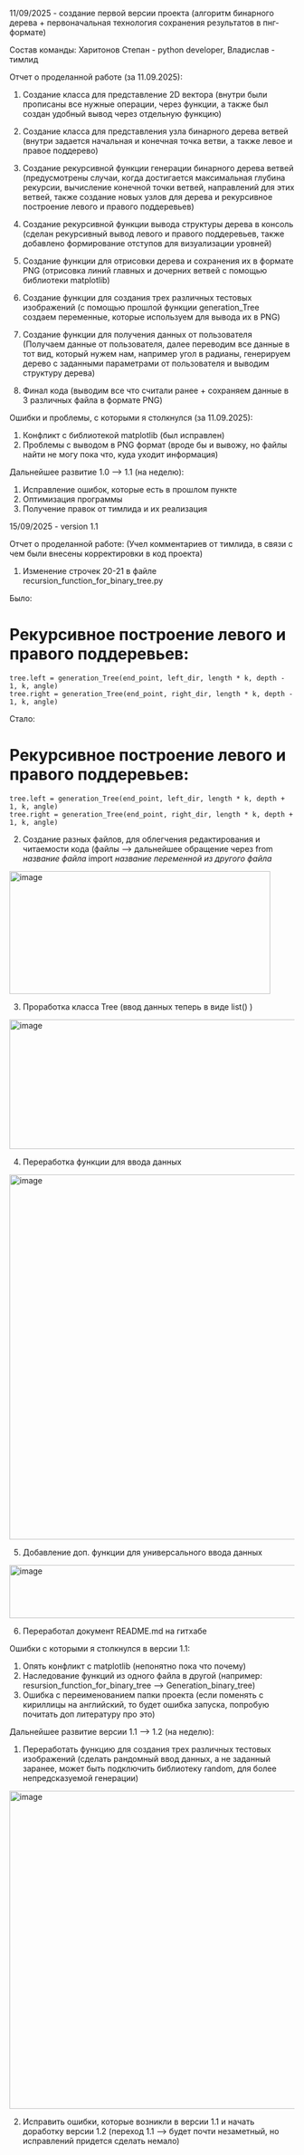 11/09/2025 - создание первой версии проекта (алгоритм бинарного дерева + первоначальная технология сохранения результатов в пнг-формате)

Состав команды:
Харитонов Степан - python developer, Владислав - тимлид 




Отчет о проделанной работе (за 11.09.2025):

1. Создание класса для представление 2D вектора (внутри были прописаны все нужные операции, через функции, а также был создан удобный вывод через отдельную функцию)

2. Создание класса для представления узла бинарного дерева ветвей (внутри задается начальная и конечная точка ветви, а также левое и правое поддерево)

3. Создание рекурсивной функции генерации бинарного дерева ветвей (предусмотрены случаи, когда достигается максимальная глубина рекурсии, вычисление конечной точки ветвей, направлений для этих ветвей, также создание новых узлов для дерева и рекурсивное построение левого и правого поддеревьев)

4. Создание рекурсивной функции вывода структуры дерева в консоль (сделан рекурсивный вывод левого и правого поддеревьев, также добавлено формирование отступов для визуализации уровней)

5. Создание функции для отрисовки дерева и сохранения их в формате PNG (отрисовка линий главных и дочерних ветвей с помощью библиотеки matplotlib)

6. Создание функции для создания трех различных тестовых изображений (с помощью прошлой функции generation_Tree создаем переменные, которые используем для вывода их в PNG)

7. Создание функции для получения данных от пользователя (Получаем данные от пользователя, далее переводим все данные в тот вид, который нужем нам, например угол в радианы, генерируем дерево с заданными параметрами от пользователя и выводим структуру дерева)

8. Финал кода (выводим все что считали ранее + сохраняем данные в 3 различных файла в формате PNG)




Ошибки и проблемы, с которыми я столкнулся (за 11.09.2025):

1. Конфликт с библиотекой matplotlib (был исправлен)
2. Проблемы с выводом в PNG формат (вроде бы и вывожу, но файлы найти не могу пока что, куда уходит информация)


Дальнейшее развитие 1.0 --> 1.1 (на неделю):

1. Исправление ошибок, которые есть в прошлом пункте
2. Оптимизация программы
3. Получение правок от тимлида и их реализация






15/09/2025 - version 1.1

Отчет о проделанной работе:
(Учел комментариев от тимлида, в связи с чем были внесены корректировки в код проекта)

1. Изменение строчек 20-21 в файле recursion_function_for_binary_tree.py

Было:

 # Рекурсивное построение левого и правого поддеревьев:
    tree.left = generation_Tree(end_point, left_dir, length * k, depth - 1, k, angle)
    tree.right = generation_Tree(end_point, right_dir, length * k, depth - 1, k, angle)

Стало:

 # Рекурсивное построение левого и правого поддеревьев:
    tree.left = generation_Tree(end_point, left_dir, length * k, depth + 1, k, angle)
    tree.right = generation_Tree(end_point, right_dir, length * k, depth + 1, k, angle)


2. Создание разных файлов, для облегчения редактирования и читаемости кода (файлы --> дальнейшее обращение через from *название файла* import *название переменной из другого файла*

<img width="461" height="217" alt="image" src="https://github.com/user-attachments/assets/a14e0057-9704-4e2a-91c3-74bb5a03aa1c" />

3. Проработка класса Tree (ввод данных теперь в виде list() )

<img width="786" height="229" alt="image" src="https://github.com/user-attachments/assets/9dd75419-1ae5-4807-8044-40f107b0993e" />

4. Переработка функции для ввода данных 

<img width="885" height="645" alt="image" src="https://github.com/user-attachments/assets/369625f7-6279-40d7-a06d-065aed5fab2f" />

5. Добавление доп. функции для универсального ввода данных 

<img width="587" height="94" alt="image" src="https://github.com/user-attachments/assets/686571ea-28b2-4972-aaed-cd9a5c13af8c" />

6. Переработал документ README.md на гитхабе


Ошибки с которыми я столкнулся в версии 1.1:

1. Опять конфликт с matplotlib (непонятно пока что почему)
2. Наследование функций из одного файла в другой (например: resursion_function_for_binary_tree --> Generation_binary_tree)
3. Ошибка с переименованием папки проекта (если поменять с кириллицы на английский, то будет ошибка запуска, попробую почитать доп литературу про это)



Дальнейшее развитие версии 1.1 --> 1.2 (на неделю):

1. Переработать функцию для создания трех различных тестовых изображений (сделать рандомный ввод данных, а не заданный заранее, может быть подключить библиотеку random, для более непредсказуемой генерации)

<img width="1187" height="562" alt="image" src="https://github.com/user-attachments/assets/df7135e4-5a83-432d-b9ef-935e37bee25b" />

2. Исправить ошибки, которые возникли в версии 1.1 и начать доработку версии 1.2 (переход 1.1 --> будет почти незаметный, но исправлений придется сделать немало)

